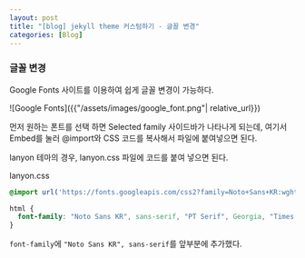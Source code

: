 ```yaml
---
layout: post
title: "[blog] jekyll theme 커스텀하기 - 글꼴 변경"
categories: [Blog]
---
```


### 글꼴 변경
Google Fonts 사이트를 이용하여 쉽게 글꼴 변경이 가능하다.

![Google Fonts]({{"/assets/images/google_font.png"| relative_url}})

먼저 원하는 폰트를 선택 하면 Selected family 사이드바가 나타나게 되는데, 여기서 Embed를 눌러 @import와 CSS 코드를 복사해서 파일에 붙여넣으면 된다.

lanyon 테마의 경우, lanyon.css 파일에 코드를 붙여 넣으면 된다.

lanyon.css

```css
@import url('https://fonts.googleapis.com/css2?family=Noto+Sans+KR:wght@100;300;400;500;700;900&display=swap');
```

```css
html {
  font-family: "Noto Sans KR", sans-serif, "PT Serif", Georgia, "Times New Roman", serif;
}
```
`font-family`에 `"Noto Sans KR", sans-serif`를 앞부분에 추가했다.